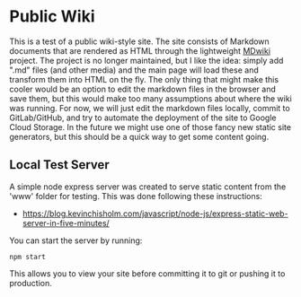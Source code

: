 # Public Wiki

This is a test of a public wiki-style site.  The site consists of Markdown documents that are rendered as HTML through the lightweight [MDwiki](http://dynalon.github.io/mdwiki/#!index.md) project.  The project is no longer maintained, but I like the idea: simply add ".md" files (and other media) and the main page will load these and transform them into HTML on the fly.  The only thing that might make this cooler would be an option to edit the markdown files in the browser and save them, but this would make too many assumptions about where the wiki was running.  For now, we will just edit the markdown files locally, commit to GitLab/GitHub, and try to automate the deployment of the site to Google Cloud Storage.  In the future we might use one of those fancy new static site generators, but this should be a quick way to get some content going.

## Local Test Server

A simple node express server was created to serve static content
from the 'www' folder for testing.  This was done following these
instructions:

* https://blog.kevinchisholm.com/javascript/node-js/express-static-web-server-in-five-minutes/

You can start the server by running:

```
npm start
```

This allows you to view your site before committing it to git or pushing it to production.
